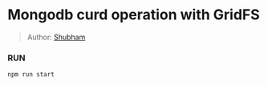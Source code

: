 # Mongodb curd operation with GridFS
> Author: [Shubham](http://sonishubham.com/)

### RUN
```
npm run start
```